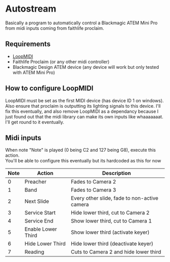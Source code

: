# Autostream

Basically a program to automatically control a Blackmagic ATEM Mini Pro from midi inputs coming from faithlife proclaim.

## Requirements

- [LoopMIDI](https://www.tobias-erichsen.de/software/loopmidi.html)
- Faithlife Proclaim (or any other midi controller)
- Blackmagic Design ATEM device (any device will work but only tested with ATEM Mini Pro)

## How to configure LoopMIDI

LoopMIDI must be set as the first MIDI device (has device ID 1 on windows). Also ensure that proclaim is outputting its lighting signals to this device. I'll fix this eventually, and also remove LoopMIDI as a dependancy because I just found out that the midi library can make its own inputs like whaaaaaaat. I'll get round to it eventually.

## Midi inputs

When note "Note" is played (0 being C2 and 127 being G8), execute this action.\
You'll be able to configure this eventually but its hardcoded as this for now

| Note | Action             | Description                                  |
| ---- | ------------------ | -------------------------------------------- |
| 0    | Preacher           | Fades to Camera 2                            |
| 1    | Band               | Fades to Camera 3                            |
| 2    | Next Slide         | Every other slide, fade to non-active camera |
| 3    | Service Start      | Hide lower third, cut to Camera 2            |
| 4    | Service End        | Show lower third, cut to Camera 1            |
| 5    | Enable Lower Third | Show lower third (activate keyer)            |
| 6    | Hide Lower Third   | Hide lower third (deactivate keyer)          |
| 7    | Reading            | Cuts to Camera 2 and hide lower third        |
